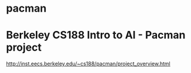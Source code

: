 pacman
======

Berkeley CS188 Intro to AI - Pacman project
======
http://inst.eecs.berkeley.edu/~cs188/pacman/project_overview.html
